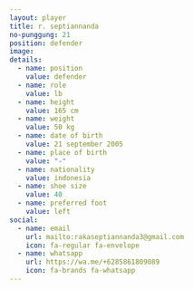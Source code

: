 ```yaml
---
layout: player
title: r. septiannanda
no-punggung: 21
position: defender
image: 
details: 
  - name: position
    value: defender
  - name: role
    value: lb
  - name: height
    value: 165 cm
  - name: weight
    value: 50 kg
  - name: date of birth
    value: 21 september 2005
  - name: place of birth
    value: "-"
  - name: nationality
    value: indonesia
  - name: shoe size
    value: 40
  - name: preferred foot
    value: left
social:
  - name: email
    url: mailto:rakaseptiannanda3@gmail.com
    icon: fa-regular fa-envelope
  - name: whatsapp
    url: https://wa.me/+6285861809089
    icon: fa-brands fa-whatsapp
---
```

